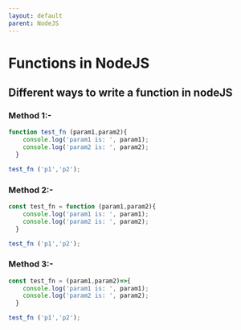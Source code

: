 ```yaml
---
layout: default
parent: NodeJS
---
```

# Functions in NodeJS

## Different ways to write a function in nodeJS

### Method 1:-

```js
function test_fn (param1,param2){
    console.log('param1 is: ', param1);
    console.log('param2 is: ', param2);
  }

test_fn ('p1','p2');
```

### Method 2:-

```js
const test_fn = function (param1,param2){
    console.log('param1 is: ', param1);
    console.log('param2 is: ', param2);
  }

test_fn ('p1','p2');
```

### Method 3:-

```js
const test_fn = (param1,param2)=>{
    console.log('param1 is: ', param1);
    console.log('param2 is: ', param2);
  }

test_fn ('p1','p2');
```

